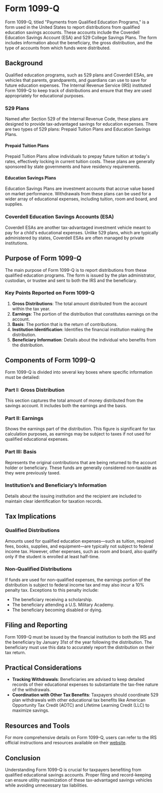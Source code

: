 # Form 1099-Q

Form 1099-Q, titled "Payments from Qualified Education Programs," is a form used in the United States to report distributions from qualified education savings accounts. These accounts include the Coverdell Education Savings Account (ESA) and 529 College Savings Plans. The form includes information about the beneficiary, the gross distribution, and the type of accounts from which funds were distributed.

## Background

Qualified education programs, such as 529 plans and Coverdell ESAs, are vehicles that parents, grandparents, and guardians can use to save for future education expenses. The Internal Revenue Service (IRS) instituted Form 1099-Q to keep track of distributions and ensure that they are used appropriately for educational purposes.

### 529 Plans

Named after Section 529 of the Internal Revenue Code, these plans are designed to provide tax-advantaged savings for education expenses. There are two types of 529 plans: Prepaid Tuition Plans and Education Savings Plans.

#### Prepaid Tuition Plans

Prepaid Tuition Plans allow individuals to prepay future tuition at today's rates, effectively locking in current tuition costs. These plans are generally sponsored by state governments and have residency requirements.

#### Education Savings Plans

Education Savings Plans are investment accounts that accrue value based on market performance. Withdrawals from these plans can be used for a wider array of educational expenses, including tuition, room and board, and supplies.

### Coverdell Education Savings Accounts (ESA)

Coverdell ESAs are another tax-advantaged investment vehicle meant to pay for a child's educational expenses. Unlike 529 plans, which are typically administered by states, Coverdell ESAs are often managed by private institutions.

## Purpose of Form 1099-Q

The main purpose of Form 1099-Q is to report distributions from these qualified education programs. The form is issued by the plan administrator, custodian, or trustee and sent to both the IRS and the beneficiary. 

### Key Points Reported on Form 1099-Q

1. **Gross Distributions**: The total amount distributed from the account within the tax year.
2. **Earnings**: The portion of the distribution that constitutes earnings on the account.
3. **Basis**: The portion that is the return of contributions.
4. **Institution Identification**: Identifies the financial institution making the distribution.
5. **Beneficiary Information**: Details about the individual who benefits from the distribution.

## Components of Form 1099-Q

Form 1099-Q is divided into several key boxes where specific information must be detailed:

### Part I: Gross Distribution

This section captures the total amount of money distributed from the savings account. It includes both the earnings and the basis.

### Part II: Earnings

Shows the earnings part of the distribution. This figure is significant for tax calculation purposes, as earnings may be subject to taxes if not used for qualified educational expenses.

### Part III: Basis

Represents the original contributions that are being returned to the account holder or beneficiary. These funds are generally considered non-taxable as they were previously taxed.

### Institution’s and Beneficiary’s Information

Details about the issuing institution and the recipient are included to maintain clear identification for taxation records.

## Tax Implications

### Qualified Distributions

Amounts used for qualified education expenses—such as tuition, required fees, books, supplies, and equipment—are typically not subject to federal income tax. However, other expenses, such as room and board, also qualify only if the student is enrolled at least half-time.

### Non-Qualified Distributions

If funds are used for non-qualified expenses, the earnings portion of the distribution is subject to federal income tax and may also incur a 10% penalty tax. Exceptions to this penalty include:

- The beneficiary receiving a scholarship.
- The beneficiary attending a U.S. Military Academy.
- The beneficiary becoming disabled or dying.

## Filing and Reporting

Form 1099-Q must be issued by the financial institution to both the IRS and the beneficiary by January 31st of the year following the distribution. The beneficiary must use this data to accurately report the distribution on their tax return.

## Practical Considerations

- **Tracking Withdrawals**: Beneficiaries are advised to keep detailed records of their educational expenses to substantiate the tax-free nature of the withdrawals.
- **Coordination with Other Tax Benefits**: Taxpayers should coordinate 529 plan withdrawals with other educational tax benefits like American Opportunity Tax Credit (AOTC) and Lifetime Learning Credit (LLC) to maximize savings.

## Resources and Tools

For more comprehensive details on Form 1099-Q, users can refer to the IRS official instructions and resources available on their [website](https://www.irs.gov/forms-pubs/form-1099-q-payments-from-qualified-education-programs-under-sections-529-and-530).

## Conclusion

Understanding Form 1099-Q is crucial for taxpayers benefiting from qualified educational savings accounts. Proper filing and record-keeping can ensure utility maximization of these tax-advantaged savings vehicles while avoiding unnecessary tax liabilities.